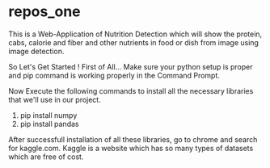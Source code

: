 # repos_one
This is a Web-Application of Nutrition Detection which will show the protein, cabs, calorie and fiber and other nutrients in food or dish from image using image detection. 


So Let's Get Started !
First of All... Make sure your python setup is proper and pip command is working properly in the Command Prompt.

Now Execute the following commands to install all the necessary libraries that we'll use in our project.
1. pip install numpy
2. pip install pandas

After successfull installation of all these libraries, go to chrome and search for kaggle.com.
Kaggle is a website which has so many types of datasets which are free of cost. 
